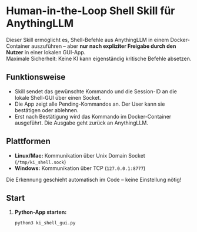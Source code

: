 # Human-in-the-Loop Shell Skill für AnythingLLM

Dieser Skill ermöglicht es, Shell-Befehle aus AnythingLLM in einem Docker-Container auszuführen – aber **nur nach expliziter Freigabe durch den Nutzer** in einer lokalen GUI-App.  
Maximale Sicherheit: Keine KI kann eigenständig kritische Befehle absetzen.

## Funktionsweise

- Skill sendet das gewünschte Kommando und die Session-ID an die lokale Shell-GUI über einen Socket.
- Die App zeigt alle Pending-Kommandos an. Der User kann sie bestätigen oder ablehnen.
- Erst nach Bestätigung wird das Kommando im Docker-Container ausgeführt. Die Ausgabe geht zurück an AnythingLLM.

## Plattformen

- **Linux/Mac:** Kommunikation über Unix Domain Socket (`/tmp/ki_shell.sock`)
- **Windows:** Kommunikation über TCP (`127.0.0.1:8777`)

Die Erkennung geschieht automatisch im Code – keine Einstellung nötig!

## Start

1. **Python-App starten:**  
   ```bash
   python3 ki_shell_gui.py

